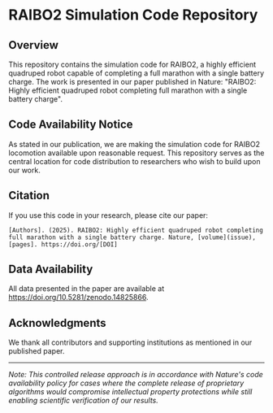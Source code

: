 # RAIBO2 Simulation Code Repository

## Overview
This repository contains the simulation code for RAIBO2, a highly efficient quadruped robot capable of completing a full marathon with a single battery charge. The work is presented in our paper published in Nature: "RAIBO2: Highly efficient quadruped robot completing full marathon with a single battery charge".

## Code Availability Notice
As stated in our publication, we are making the simulation code for RAIBO2 locomotion available upon reasonable request. This repository serves as the central location for code distribution to researchers who wish to build upon our work.



## Citation
If you use this code in your research, please cite our paper:

```
[Authors]. (2025). RAIBO2: Highly efficient quadruped robot completing full marathon with a single battery charge. Nature, [volume](issue), [pages]. https://doi.org/[DOI]
```

## Data Availability
All data presented in the paper are available at https://doi.org/10.5281/zenodo.14825866.


## Acknowledgments
We thank all contributors and supporting institutions as mentioned in our published paper.

---

*Note: This controlled release approach is in accordance with Nature's code availability policy for cases where the complete release of proprietary algorithms would compromise intellectual property protections while still enabling scientific verification of our results.*
